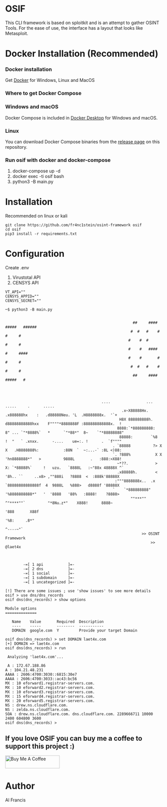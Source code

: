 # OSIF 
This CLI framework is based on sploitkit and is an attempt to gather OSINT Tools. For the ease of use, the interface has a layout that looks like Metasploit.

# Docker Installation (Recommended)

### Docker installation
Get [Docker](https://docs.docker.com/get-docker/)
for Windows, Linux and MacOS

### Where to get Docker Compose
### Windows and macOS
Docker Compose is included in
[Docker Desktop](https://www.docker.com/products/docker-desktop)
for Windows and macOS.

### Linux
You can download Docker Compose binaries from the
[release page](https://github.com/docker/compose/releases) on this repository.

### Run osif with docker and docker-compose
1. docker-compose up -d
2. docker exec -ti osif bash
3. python3 -B main.py



# Installation
Recommended on linux or kali
```
git clone https://github.com/fr4nc1stein/osint-framework osif
cd osif
pip3 install -r requirements.txt
```

# Configuration

Create .env
1. Virustotal API
2. CENSYS API
```
VT_API=""
CENSYS_APPID=""
CENSYS_SECRET=""
```



```
─$ python3 -B main.py 


                                                         ##     ####   #####   ######
                                                        #  #   #    #    #     #
                                                       #    #  #         #     #
                                                       #    #   ####     #     ####
                                                       #    #       #    #     #
                                                        #  #   #    #    #     #
                                                         ##     ####   #####   #




                                           ....                ...             .....     .      .....                                      
                                                    .x~X88888Hx.        .x888888hx    :   .d88888Neu. 'L  .H8888888x.  '`+                 
                                                   H8X 888888888h.     d88888888888hxx    F""""*8888888F :888888888888x.  !                
                                                  8888:`*888888888:   8" ... `"*8888%`   *      `"*88*"  8~    `"*88888888"                
                                                   88888:        `%8  !  "   ` .xnxx.      -....    ue=:. !      .  `f""""                 
                                                . `88888          ?> X X   .H8888888%:           :88N  `  ~:...-` :8L <)88:                
                                                `. ?888%           X X 'hn8888888*"   >          9888L       .   :888:>X88!                
                                                  ~*??.            > X: `*88888%`     !   uzu.   `8888L   :~"88x 48888X ^`                 
                                                  .x88888h.        <  '8h.. ``     ..x8> ,""888i   ?8888  <  :888k'88888X                  
                                                 :"""8888888x..  .x    `88888888888888f  4  9888L   %888>   d8888f '88888X                 
                                                `    `*888888888"      '%8888888888*"   '  '8888   '88%   :8888!    ?8888>                 
                                                        ""***""           ^"****""`          "*8Nu.z*"    X888!      8888~                 
                                                                                                           '888       X88f                 
                                                                                                            '%8:     .8*"                  
                                                                                                                ^----~"`                   
                                                             >> OSINT Framework                                                            
                                                                 >> @laet4x                                                                
                                                                                                                                           
 

        -=[ 1 api           ]=-
        -=[ 2 dns           ]=-
        -=[ 1 social        ]=-
        -=[ 1 subdomain     ]=-
        -=[ 1 uncategorized ]=-

[!] There are some issues ; use 'show issues' to see more details
osif > use dns/dns_records                                                                                                                 
osif dns(dns_records) > show options                                                                                                       

Module options
==============

   Name    Value       Required  Description                
   ----    -----       --------  -----------                
   DOMAIN  google.com  Y         Provide your target Domain 

osif dns(dns_records) > set DOMAIN laet4x.com                                                                                              
[+] DOMAIN => laet4x.com
osif dns(dns_records) > run                                                                                                                

 Analyzing 'laet4x.com'...

 A : 172.67.188.86
A : 104.21.48.231
AAAA : 2606:4700:3030::6815:30e7
AAAA : 2606:4700:3033::ac43:bc56
MX : 10 eforward1.registrar-servers.com.
MX : 10 eforward2.registrar-servers.com.
MX : 10 eforward3.registrar-servers.com.
MX : 15 eforward4.registrar-servers.com.
MX : 20 eforward5.registrar-servers.com.
NS : drew.ns.cloudflare.com.
NS : zelda.ns.cloudflare.com.
SOA : drew.ns.cloudflare.com. dns.cloudflare.com. 2289666711 10000 2400 604800 3600
osif dns(dns_records) >  

```
## If you love OSIF you can buy me a coffee to support this project :)
 <a href="https://www.buymeacoffee.com/laet4x" target="_blank"><img src="https://cdn.buymeacoffee.com/buttons/default-orange.png" alt="Buy Me A Coffee" height="41" width="174"></a>


# Author
Al Francis 

